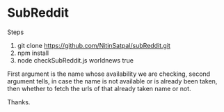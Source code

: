 # SubReddit

Steps
1. git clone https://github.com/NitinSatpal/subReddit.git
2. npm install
3. node checkSubReddit.js worldnews true

First argument is the name whose availability we are checking, second argument tells, in case the name is not available or is already been taken, then whether to fetch the urls of that already taken name or not.


Thanks.

